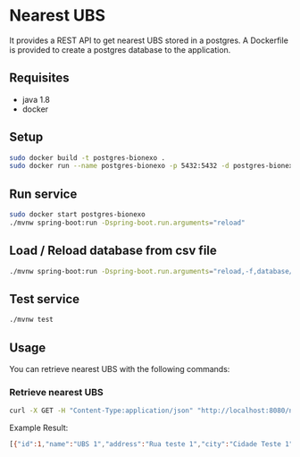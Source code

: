 <!--
title: 'nearest-ubs'
description: 'Locate nearest UBS Web API'
layout: Doc
framework: v1
language: java
authorLink: 'https://github.com/ddiasweb'
authorName: 'Décio Dias'
authorAvatar: 'https://avatars3.githubusercontent.com/u/298960?s=140&v=4'
-->
# Nearest UBS

It provides a REST API to get nearest UBS stored in a postgres. A Dockerfile is provided to create a postgres database to the application.

## Requisites

- java 1.8
- docker

## Setup

```bash
sudo docker build -t postgres-bionexo .
sudo docker run --name postgres-bionexo -p 5432:5432 -d postgres-bionexo
```

## Run service

```bash
sudo docker start postgres-bionexo
./mvnw spring-boot:run -Dspring-boot.run.arguments="reload"
```

## Load / Reload database from csv file

```bash
./mvnw spring-boot:run -Dspring-boot.run.arguments="reload,-f,database/ubs-sample.csv"
```

## Test service

```bash
./mvnw test
```

## Usage

You can retrieve nearest UBS with the following commands:

### Retrieve nearest UBS

```bash
curl -X GET -H "Content-Type:application/json" "http://localhost:8080/nearest?geocode_lat=1500&geocode_long=1500"
```

Example Result:
```bash
[{"id":1,"name":"UBS 1","address":"Rua teste 1","city":"Cidade Teste 1","phone":"","geocode":{"lat":1000.0,"long":1000.0},"scores":{"scores_size":"1","scores_medicine":"4","scores_medical_equipament":"3","scores_adaptation_for_seniors":"2"}},{"id":2,"name":"UBS 2","address":"Rua teste 2","city":"Cidade Teste 2","phone":"","geocode":{"lat":2000.0,"long":2000.0},"scores":{"scores_size":"4","scores_medicine":"1","scores_medical_equipament":"2","scores_adaptation_for_seniors":"3"}}]%
```
